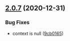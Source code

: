 <a name="2.0.7"></a>
## [2.0.7](https://github.com/windyGex/roy/compare/2.0.6...2.0.7) (2020-12-31)


### Bug Fixes

* context is null ([9cb0165](https://github.com/windyGex/roy/commit/9cb0165))



